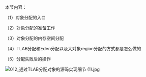 本节内容：

（1）对象分配的入口

（2）对象分配的准备工作

（3）对象分配的内存空间分配

（4）TLAB分配和Eden分配以及大对象region分配的方式都是怎么做的

（5）分配失败后的操作

![012_通过TLAB分配对象的源码实现细节 (1).jpg](http://wechatapppro-1252524126.cdn.xiaoeknow.com/image/ueditor/53191300_1640611091.jpg?imageView2/2/q/80%7CimageMogr2/ignore-error/1)